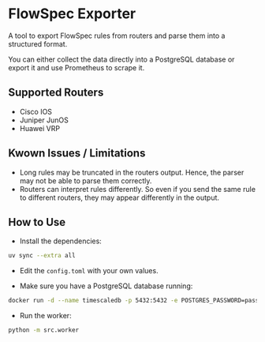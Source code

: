 # FlowSpec Exporter

A tool to export FlowSpec rules from routers and parse them into a structured format.

You can either collect the data directly into a PostgreSQL database or export it and use Prometheus to scrape it.

## Supported Routers

- Cisco IOS
- Juniper JunOS
- Huawei VRP

## Kwown Issues / Limitations

- Long rules may be truncated in the routers output. Hence, the parser may not be able to parse them correctly.
- Routers can interpret rules differently. So even if you send the same rule to different routers, they may appear differently in the output.

## How to Use

- Install the dependencies:

```bash
uv sync --extra all
```

- Edit the `config.toml` with your own values.

- Make sure you have a PostgreSQL database running:

```bash
docker run -d --name timescaledb -p 5432:5432 -e POSTGRES_PASSWORD=password timescale/timescaledb-ha:pg17
```

- Run the worker:

```bash
python -m src.worker
```
